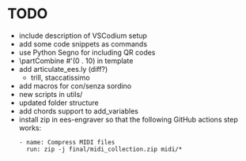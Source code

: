 # TODO

- include description of VSCodium setup
- add some code snippets as commands
- use Python Segno for including QR codes
- \partCombine #'(0 . 10) in template
- add articulate_ees.ly (diff?)
  - trill, staccatissimo
- add macros for con/senza sordino
- new scripts in utils/
- updated folder structure
- add chords support to add_variables
- install zip in ees-engraver so that the following GitHub actions step works:
  ```
  - name: Compress MIDI files
    run: zip -j final/midi_collection.zip midi/*
  ```
